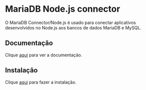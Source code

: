 # MariaDB Node.js connector

O MariaDB Connector/Node.js é usado para conectar aplicativos desenvolvidos no Node.js aos bancos de dados MariaDB e MySQL.

## Documentação

Clique [aqui](https://github.com/mariadb-corporation/mariadb-connector-nodejs) para ver a documentação.

## Instalação

Clique [aqui](https://www.npmjs.com/package/mariadb) para fazer a instalação.
